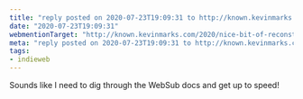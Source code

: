 ```yaml
---
title: "reply posted on 2020-07-23T19:09:31 to http://known.kevinmarks.com/2020/nice-bit-of-reconstruction-and-that-youre"
date: "2020-07-23T19:09:31"
webmentionTarget: "http://known.kevinmarks.com/2020/nice-bit-of-reconstruction-and-that-youre"
meta: "reply posted on 2020-07-23T19:09:31 to http://known.kevinmarks.com/2020/nice-bit-of-reconstruction-and-that-youre"
tags:
- indieweb
---
```

Sounds like I need to dig through the WebSub docs and get up to speed!
